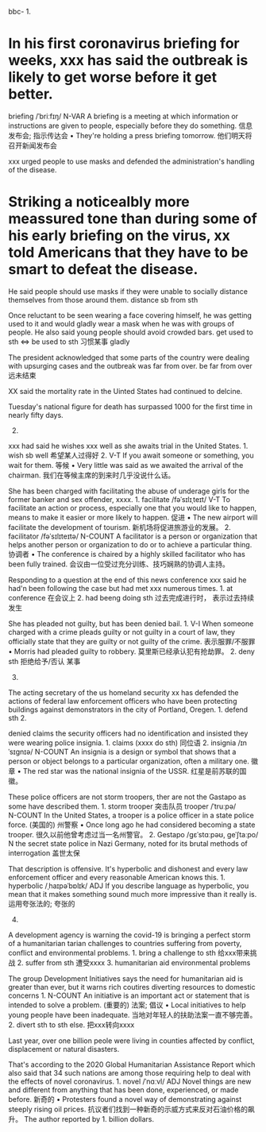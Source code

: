 bbc-
1.
# In his first coronavirus briefing for weeks, xxx has said the outbreak is likely to get worse before it get better.
briefing /ˈbriːfɪŋ/
N-VAR A briefing is a meeting at which information or instructions are given to people, especially before they do something. 信息发布会; 指示传达会
•  They're holding a press briefing tomorrow. 
 他们明天将召开新闻发布会

xxx urged people to use masks and defended the administration's handling of the disease. 
# Striking a noticealbly more meassured tone than during some of his early briefing on the virus, xx told Americans that they have to be smart to defeat the disease.

He said people should use masks if they were unable to socially distance themselves from those around them. 
distance sb from sth 

Once reluctant to be seen wearing a face covering himself, he was getting used to it and would gladly wear a mask when he was with groups of people. 
He also said young people should avoid crowded bars.
get used to sth <=> be used to sth  习惯某事
gladly

The president acknowledged that some parts of the country were dealing with upsurging cases and the outbreak was far from over. 
be far from over 远未结束

XX said the mortality rate in the Uinted States had continued to delcine.

Tuesday's national figure for death has surpassed 1000 for the first time in nearly fifty days.

2.

xxx had said he wishes xxx well as she awaits trial in the United States.
1.
wish sb well 希望某人过得好
2.
V-T If you await someone or something, you wait for them. 等候
•  Very little was said as we awaited the arrival of the chairman. 
我们在等候主席的到来时几乎没说什么话。

She has been charged with facilitating the abuse of underage girls for the former banker and sex offender, xxxx.
1.
facilitate /fəˈsɪlɪˌteɪt/
V-T To facilitate an action or process, especially one that you would like to happen, means to make it easier or more likely to happen. 促进
•  The new airport will facilitate the development of tourism. 
新机场将促进旅游业的发展。
2.
facilitator /fəˈsɪlɪteɪtə/ 
N-COUNT A facilitator is a person or organization that helps another person or organization to do or to achieve a particular thing. 协调者
•  The conference is chaired by a highly skilled facilitator who has been fully trained. 
会议由一位受过充分训练、技巧娴熟的协调人主持。

Responding to a question at the end of this news conference xxx said he had'n been following the case but had met xxx numerous times.
1.
at conference 在会议上
2.
had beeng doing sth 过去完成进行时， 表示过去持续发生

She has pleaded not guilty, but has been denied bail. 
1.
V-I When someone charged with a crime pleads guilty or not guilty in a court of law, they officially state that they are guilty or not guilty of the crime. 表示服罪/不服罪
•  Morris had pleaded guilty to robbery. 
莫里斯已经承认犯有抢劫罪。
2.
deny sth 拒绝给予/否认 某事

3.
The acting secretary of the us homeland security xx has defended the actions of federal law enforcement officers who have been protecting buildings against demonstrators in the city of Portland, Oregen.
1.
defend sth
2.

denied claims the security officers had no identification and insisted they were wearing police insignia.
1.
claims (xxxx do sth) 同位语
2.
insignia /ɪnˈsɪɡnɪə/ 
N-COUNT An insignia is a design or symbol that shows that a person or object belongs to a particular organization, often a military one. 徽章
•  The red star was the national insignia of the USSR. 
 红星是前苏联的国徽。

These police officers are not storm troopers, ther are not the Gastapo as some have described them.
1.
storm trooper 突击队员
trooper /ˈtruːpə/      
N-COUNT In the United States, a trooper is a police officer in a state police force. (美国的) 州警察
•  Once long ago he had considered becoming a state trooper. 
 很久以前他曾考虑过当一名州警官。
2.
Gestapo /ɡɛˈstɑːpəʊ, ɡeˈʃtaːpo/ 
N the secret state police in Nazi Germany, noted for its brutal methods of interrogation 盖世太保

That description is offensive. It's hyperbolic and dishonest and every law enforcement officer and every reasonable American knows this.
1.
hyperbolic /ˌhaɪpəˈbɒlɪk/ 
ADJ If you describe language as hyperbolic, you mean that it makes something sound much more impressive than it really is. 运用夸张法的; 夸张的

4.
A development agency is warning the covid-19 is bringing a perfect storm of a humanitarian tarian challenges to countries suffering from poverty, conflict and environmental problems.
1. 
bring a challenge to sth 给xxx带来挑战
2.
suffer from sth 遭受xxxx
3.
humanitarian aid
environmental problems

The group Development Initiatives says the need for humanitarian aid is greater than ever, but it warns rich coutires diverting resources to domestic concerns
1.
N-COUNT An initiative is an important act or statement that is intended to solve a problem. (重要的) 法案; 倡议
•  Local initiatives to help young people have been inadequate. 
 当地对年轻人的扶助法案一直不够完善。
2.
divert sth to sth else. 把xxx转向xxxx

Last year, over one billion peole were living in counties affected by conflict, displacement or natural disasters.

That's according to the 2020 Global Humanitarian Assistance Report which also said that 34 such nations are among those requiring help to deal with the effects of novel coronavirus.
1.
novel /ˈnɑːvl/ 
ADJ Novel things are new and different from anything that has been done, experienced, or made before. 新奇的
•  Protesters found a novel way of demonstrating against steeply rising oil prices. 
 抗议者们找到一种新奇的示威方式来反对石油价格的飙升。
The author reported  by 1. billion dollars.


